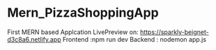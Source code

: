 # Mern_PizzaShoppingApp
 First MERN based Applcation
LivePreview on: https://sparkly-beignet-d3c8a6.netlify.app
Frontend :npm run dev
Backend : nodemon app.js
